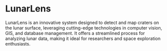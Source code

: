 # LunarLens
LunarLens is an innovative system designed to detect and map craters on the lunar surface, leveraging cutting-edge technologies in computer vision, GIS, and database management. It offers a streamlined process for analyzing lunar data, making it ideal for researchers and space exploration enthusiasts. 
